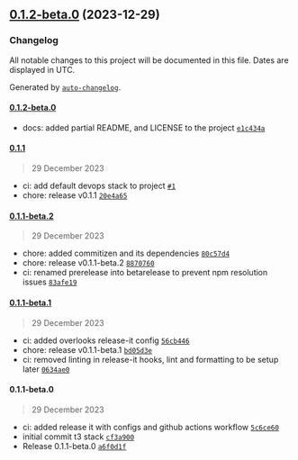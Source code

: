 

## [0.1.2-beta.0](https://github.com/chof64/ex-chadfernandez-me/compare/0.1.1...0.1.2-beta.0) (2023-12-29)

### Changelog

All notable changes to this project will be documented in this file. Dates are displayed in UTC.

Generated by [`auto-changelog`](https://github.com/CookPete/auto-changelog).

#### [0.1.2-beta.0](https://github.com/chof64/ex-chadfernandez-me/compare/0.1.1...0.1.2-beta.0)

- docs: added partial README, and LICENSE to the project [`e1c434a`](https://github.com/chof64/ex-chadfernandez-me/commit/e1c434a92a5021f3b883fd12baf52b6cdb99187b)

#### [0.1.1](https://github.com/chof64/ex-chadfernandez-me/compare/0.1.1-beta.2...0.1.1)

> 29 December 2023

- ci: add default devops stack to project [`#1`](https://github.com/chof64/ex-chadfernandez-me/pull/1)
- chore: release v0.1.1 [`20e4a65`](https://github.com/chof64/ex-chadfernandez-me/commit/20e4a65425c3dc97658cb73fd3e9ac41950d1a45)

#### [0.1.1-beta.2](https://github.com/chof64/ex-chadfernandez-me/compare/0.1.1-beta.1...0.1.1-beta.2)

> 29 December 2023

- chore: added commitizen and its dependencies [`80c57d4`](https://github.com/chof64/ex-chadfernandez-me/commit/80c57d4682872a820567efdaeb4d3272af1f00f6)
- chore: release v0.1.1-beta.2 [`8870760`](https://github.com/chof64/ex-chadfernandez-me/commit/8870760f2e242d0dc55090e050e51858b8f4f74f)
- ci: renamed prerelease into betarelease to prevent npm resolution issues [`83afe19`](https://github.com/chof64/ex-chadfernandez-me/commit/83afe19ddacbd18e87af051a725d5395a38fa6c0)

#### [0.1.1-beta.1](https://github.com/chof64/ex-chadfernandez-me/compare/0.1.1-beta.0...0.1.1-beta.1)

> 29 December 2023

- ci: added overlooks release-it config [`56cb446`](https://github.com/chof64/ex-chadfernandez-me/commit/56cb44686ee8758500c5ea2b1ddb5e44e6b2f62f)
- chore: release v0.1.1-beta.1 [`bd05d3e`](https://github.com/chof64/ex-chadfernandez-me/commit/bd05d3e5a41b55ce5f7ea27969a64bccec5685db)
- ci: removed linting in release-it hooks, lint and formatting to be setup later [`0634ae0`](https://github.com/chof64/ex-chadfernandez-me/commit/0634ae085f28fe98ffb571baae21aa51c82ca3bb)

#### 0.1.1-beta.0

> 29 December 2023

- ci: added release it with configs and github actions workflow [`5c6ce60`](https://github.com/chof64/ex-chadfernandez-me/commit/5c6ce60379568046d079bd4a516575b911696bb9)
- initial commit t3 stack [`cf3a900`](https://github.com/chof64/ex-chadfernandez-me/commit/cf3a900a3f830bab96a697c55821f831e87633fb)
- Release 0.1.1-beta.0 [`a6f0d1f`](https://github.com/chof64/ex-chadfernandez-me/commit/a6f0d1fdda64fb1f9147e28d115e7ed019473b4a)
